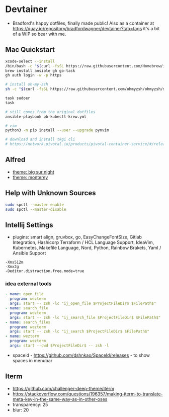 # Devtainer
- Bradford's happy dotfiles, finally made public! Also as a container at https://quay.io/repository/bradfordwagner/devtainer?tab=tags it's a bit of a WIP so bear with me.

## Mac Quickstart
```bash
xcode-select --install
/bin/bash -c "$(curl -fsSL https://raw.githubusercontent.com/Homebrew/install/HEAD/install.sh)"
brew install ansible gh go-task
gh auth login -w -p https

# install oh-my-zsh
sh -c "$(curl -fsSL https://raw.githubusercontent.com/ohmyzsh/ohmyzsh/master/tools/install.sh)"

task sudoer
task

# still comes from the original dotfiles
ansible-playbook pb-kubectl-krew.yml

# vim
python3 -m pip install --user --upgrade pynvim

# download and install tkgi cli
# https://network.pivotal.io/products/pivotal-container-service/#/releases/1293578/file_groups/13745
```

## Alfred
- [theme: big sur night](http://www.packal.org/theme/big-sur-night)
- [theme: monterey](https://github.com/chrismessina/alfred-theme-monterey/releases/tag/v0.1)

## Help with Unknown Sources
```bash
sudo spctl --master-enable
sudo spctl --master-disable
```

## Intellij Settings
- plugins: smart align, gruvbox, go, EasyChangeFontSize, Gitlab Integration, Hashicorp Terraform / HCL Language Support, IdeaVim, Kubernetes, Makefile Language, Nord, Python, Rainbow Brakets, Yaml / Ansible Support
```vm options
-Xms512m
-Xmx2g
-Deditor.distraction.free.mode=true
```
### idea external tools
```yaml
- name: open_file
  program: wezterm
  args: start -- zsh -lc "ij_open_file $ProjectFileDir$ $FilePath$"
- name: search_file
  program: wezterm
  args: start -- zsh -lc "ij_search_file $ProjectFileDir$ $FilePath$"
- name: search_files
  program: wezterm
  args: start -- zsh -lc "ij_search $ProjectFileDir$ $FilePath$"
- name: wezterm
  program: wezterm
  args: start --cwd $ProjectFileDir$ -- zsh -l
```

- spaceid - https://github.com/dshnkao/SpaceId/releases - to show spaces in menubar

## Iterm
- https://github.com/challenger-deep-theme/iterm
- https://stackoverflow.com/questions/196357/making-iterm-to-translate-meta-key-in-the-same-way-as-in-other-oses
- transparency: 25
- blur: 20
